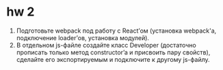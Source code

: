 # hw 2

1. Подготовьте webpack под работу с React’ом (установка webpack'a, подключение loader’ов, установка модулей).
2. В отдельном js-файле создайте класс Developer (достаточно прописать только метод constructor’a и присвоить пару свойств), сделайте его экспортируемым и подключите к другому js-файлу.